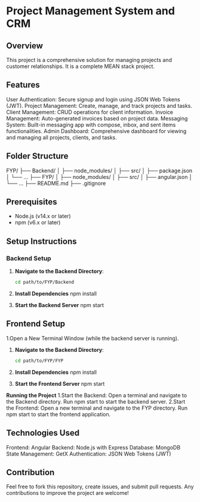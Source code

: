 # Project Management System and CRM

## Overview
This project is a comprehensive solution for managing projects and customer relationships. It is a complete MEAN stack project.

## Features
User Authentication: Secure signup and login using JSON Web Tokens (JWT).
Project Management: Create, manage, and track projects and tasks.
Client Management: CRUD operations for client information.
Invoice Management: Auto-generated invoices based on project data.
Messaging System: Built-in messaging app with compose, inbox, and sent items functionalities.
Admin Dashboard: Comprehensive dashboard for viewing and managing all projects, clients, and tasks.

## Folder Structure
FYP/
├── Backend/
│ ├── node_modules/
│ ├── src/
│ ├── package.json
│ └── ...
├── FYP/
│ ├── node_modules/
│ ├── src/
│ ├── angular.json
│ └── ...
├── README.md
├── .gitignore


## Prerequisites
- Node.js (v14.x or later)
- npm (v6.x or later)

## Setup Instructions

### Backend Setup
1. **Navigate to the Backend Directory**:
   ```bash
   cd path/to/FYP/Backend


  2. **Install Dependencies**
    npm install

 3. **Start the Backend Server**
   npm start


## Frontend Setup
1.Open a New Terminal Window (while the backend server is running).
1. **Navigate to the Backend Directory**:
   ```bash
   cd path/to/FYP/FYP


  2. **Install Dependencies**
    npm install

 3. **Start the Frontend Server**
   npm start


**Running the Project**
1.Start the Backend:
Open a terminal and navigate to the Backend directory.
Run npm start to start the backend server.
2.Start the Frontend:
Open a new terminal and navigate to the FYP directory.
Run npm start to start the frontend application.

## Technologies Used
Frontend: Angular
Backend: Node.js with Express
Database: MongoDB
State Management: GetX
Authentication: JSON Web Tokens (JWT)


## Contribution
Feel free to fork this repository, create issues, and submit pull requests. Any contributions to improve the project are welcome!